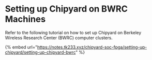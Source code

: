# Setting up Chipyard on BWRC Machines

Refer to the following tutorial on how to set up Chipyard on Berkeley Wireless Research Center (BWRC) computer clusters.

{% embed url="https://notes.tk233.xyz/chipyard-soc-fpga/setting-up-chipyard/setting-up-chipyard-bwrc" %}



